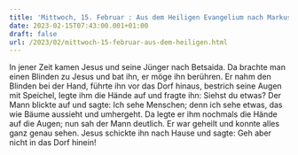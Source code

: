 ```yaml
---
title: 'Mittwoch, 15. Februar : Aus dem Heiligen Evangelium nach Markus 8,22-26.'
date: 2023-02-15T07:43:00.001+01:00
draft: false
url: /2023/02/mittwoch-15-februar-aus-dem-heiligen.html
---
```


In jener Zeit kamen Jesus und seine Jünger nach Betsaida. Da brachte man einen Blinden zu Jesus und bat ihn, er möge ihn berühren. Er nahm den Blinden bei der Hand, führte ihn vor das Dorf hinaus, bestrich seine Augen mit Speichel, legte ihm die Hände auf und fragte ihn: Siehst du etwas? Der Mann blickte auf und sagte: Ich sehe Menschen; denn ich sehe etwas, das wie Bäume aussieht und umhergeht. Da legte er ihm nochmals die Hände auf die Augen; nun sah der Mann deutlich. Er war geheilt und konnte alles ganz genau sehen. Jesus schickte ihn nach Hause und sagte: Geh aber nicht in das Dorf hinein!